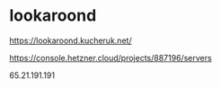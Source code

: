 # lookaroond

https://lookaroond.kucheruk.net/

https://console.hetzner.cloud/projects/887196/servers

65.21.191.191

